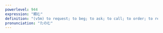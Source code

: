 ```yaml
---
powerlevel: 944
expression: "頼む"
definition: "(v5m) to request; to beg; to ask; to call; to order; to reserve; to entrust to; to rely on; (P)"
pronunciation: "たのむ"
---
```

